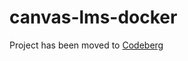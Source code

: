 # canvas-lms-docker

Project has been moved to [Codeberg](https://codeberg.org/orlissenberg/canvas-lms-docker)
